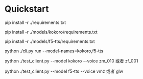 # Quickstart
pip install -r ./requirements.txt

pip install -r ./models/kokoro/requirements.txt

pip install -r ./models/f5-tts/requirements.txt

python ./cli.py run --model-names=kokoro,f5-tts

python ./test_client.py --model kokoro --voice zm_010 或者 zf_001

python ./test_client.py --model f5-tts --voice vmz 或者 glw
